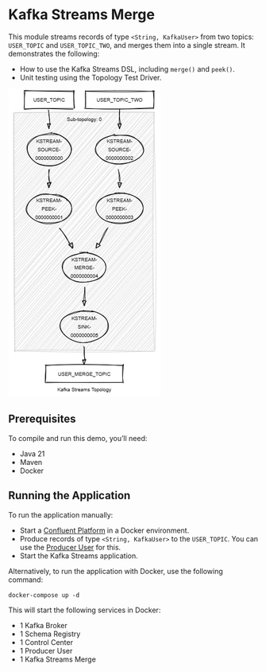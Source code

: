 # Kafka Streams Merge

This module streams records of type `<String, KafkaUser>` from two topics: `USER_TOPIC` and `USER_TOPIC_TWO`, and merges them into a single stream.
It demonstrates the following:

- How to use the Kafka Streams DSL, including `merge()` and `peek()`.
- Unit testing using the Topology Test Driver.

![topology.png](topology.png)

## Prerequisites

To compile and run this demo, you’ll need:

- Java 21
- Maven
- Docker

## Running the Application

To run the application manually:

- Start a [Confluent Platform](https://docs.confluent.io/platform/current/quickstart/ce-docker-quickstart.html#step-1-download-and-start-cp) in a Docker environment.
- Produce records of type `<String, KafkaUser>` to the `USER_TOPIC`. You can use the [Producer User](../specific-producers/kafka-streams-producer-user) for this.
- Start the Kafka Streams application.

Alternatively, to run the application with Docker, use the following command:

```console
docker-compose up -d
```

This will start the following services in Docker:

- 1 Kafka Broker
- 1 Schema Registry
- 1 Control Center
- 1 Producer User
- 1 Kafka Streams Merge